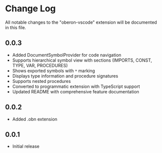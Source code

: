 # Change Log
All notable changes to the "oberon-vscode" extension will be documented in this file.

## 0.0.3
- Added DocumentSymbolProvider for code navigation
- Supports hierarchical symbol view with sections (IMPORTS, CONST, TYPE, VAR, PROCEDURES)
- Shows exported symbols with `*` marking
- Displays type information and procedure signatures
- Supports nested procedures
- Converted to programmatic extension with TypeScript support
- Updated README with comprehensive feature documentation

## 0.0.2
- Added .obn extension

## 0.0.1
- Initial release